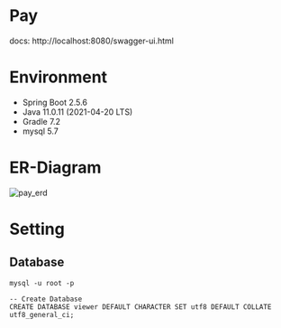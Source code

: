 # Pay

docs: http://localhost:8080/swagger-ui.html

# Environment

- Spring Boot 2.5.6
- Java 11.0.11 (2021-04-20 LTS)
- Gradle 7.2
- mysql 5.7

# ER-Diagram

![pay_erd](https://user-images.githubusercontent.com/77145383/146196945-e886cc01-bebc-437d-aefb-3e4d9f119a30.png)


# Setting

## Database
```
mysql -u root -p

-- Create Database
CREATE DATABASE viewer DEFAULT CHARACTER SET utf8 DEFAULT COLLATE utf8_general_ci;
```

